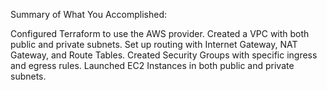 Summary of What You Accomplished:

Configured Terraform to use the AWS provider.
Created a VPC with both public and private subnets.
Set up routing with Internet Gateway, NAT Gateway, and Route Tables.
Created Security Groups with specific ingress and egress rules.
Launched EC2 Instances in both public and private subnets.
